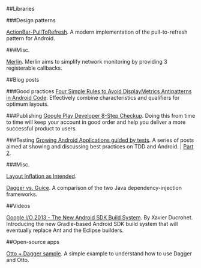 ##Libraries

###Design patterns 

[ActionBar-PullToRefresh](https://github.com/chrisbanes/ActionBar-PullToRefresh).
A modern implementation of the pull-to-refresh pattern for Android.

###Misc.

[Merlin](https://github.com/novoda/merlin). Merlin aims to simplify network monitoring by providing 3 registerable callbacks.

##Blog posts

###Good practices
[Four Simple Rules to Avoid DisplayMetrics Antipatterns in Android Code](http://programming.oreilly.com/2013/06/four-simple-rules-to-avoid-displaymetrics-antipatterns-in-android-code.html). Effectively combine characteristics and qualifiers for optimum layouts.

###Publishing
[Google Play Developer 8-Step Checkup](http://android-developers.blogspot.com.es/2013/06/google-play-developer-8-step-checkup.html).  Doing this from time to time will keep your account in good order and help you deliver a more successful product to users.

###Testing
[Growing Android Applications guided by tests](http://novoda.com/blog/blog/gaagbt-part-1). A series of posts aimed at showing and discussing best practices on TDD and Android. | [Part 2](http://novoda.com/blog/blog/gaagbt-part-2). 

###Misc.

[Layout Inflation as Intended](http://www.doubleencore.com/2013/05/layout-inflation-as-intended/). 

[Dagger vs. Guice](http://dig.floatingsun.net/dagger-vs-guice/). A comparison of the two Java dependency-injection frameworks. 

##Videos


[Google I/O 2013 - The New Android SDK Build System](https://www.youtube.com/watch?v=LCJAgPkpmR0). By Xavier Ducrohet. Introducing the new Gradle-based Android SDK build system that will eventually replace Ant and the Eclipse builders.

##Open-source apps

[Otto + Dagger sample](https://github.com/alexmazza/FindMe). A simple example to understand how to use Dagger and Otto.
